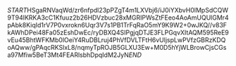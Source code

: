 $START$HSgaRNVaqWd/zr6nfpdl23pPZgT4m1LXVbj6/iJ0iYXbvH0lMpSdCQW9T94IKRKA3cC1Kfuuz2b26HDVzbuc28xMGRIPWsZtFEeo4AoAmUQUlGMr4pAbk8KiqId1rV7P0vxrokn6Uqr3V7s1PB1TrFqRaO5mY9K9W2+0wJKQ//v83FkAWhDPei48Fa05zEshDwEc/ryDBXQ4SIPgjqDTJE3FLPGqvXItAQM595ReE9vEu45BhtWFKMb0lOeiY4RuDBLruj4PhVfDVLTFtH6vUljspLwPVfzGBRzKDQoAQww/gPAqcRKSlxL8/nqmyTpROJB5GLXU3Ew+M0D5hYjWLBrowCjsCGsa97Mfiw5BeT3Mt4FEARlsbhDpqIdM2JyN$END$